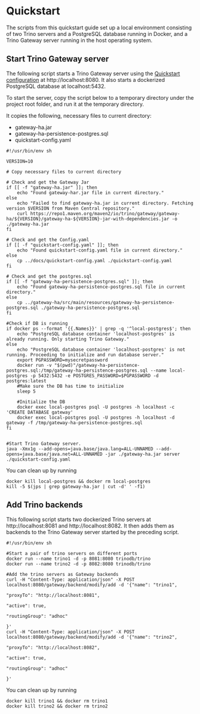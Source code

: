 # Quickstart

The scripts from this quickstart guide set up a local environment consisting of
two Trino servers and a PostgreSQL database running in Docker, and a Trino
Gateway server running in the host operating system. 

## Start Trino Gateway server

The following script starts a Trino Gateway server using the 
[Quickstart configuration](quickstart-config.yaml) at http://localhost:8080.
It also starts a dockerized PostgreSQL database at localhost:5432.

To start the server, copy the script below to a temporary directory 
under the project root folder, and run it at the temporary directory.

It  copies the following, necessary files to current directory:

- gateway-ha.jar
- gateway-ha-persistence-postgres.sql
- quickstart-config.yaml

```shell
#!/usr/bin/env sh

VERSION=10

# Copy necessary files to current directory

# Check and get the Gateway Jar
if [[ -f "gateway-ha.jar" ]]; then
    echo "Found gateway-har.jar file in current directory."
else
    echo "Failed to find gateway-ha.jar in current directory. Fetching version $VERSION from Maven Central repository."
    curl https://repo1.maven.org/maven2/io/trino/gateway/gateway-ha/${VERSION}/gateway-ha-${VERSION}-jar-with-dependencies.jar -o ./gateway-ha.jar
fi

# Check and get the Config.yaml
if [[ -f "quickstart-config.yaml" ]]; then
    echo "Found quickstart-config.yaml file in current directory."
else
    cp ../docs/quickstart-config.yaml ./quickstart-config.yaml
fi

# Check and get the postgres.sql
if [[ -f "gateway-ha-persistence-postgres.sql" ]]; then
    echo "Found gateway-ha-persistence-postgres.sql file in current directory."
else
    cp ../gateway-ha/src/main/resources/gateway-ha-persistence-postgres.sql ./gateway-ha-persistence-postgres.sql
fi

#Check if DB is running
if docker ps --format '{{.Names}}' | grep -q '^local-postgres$'; then
    echo "PostgreSQL database container 'localhost-postgres' is already running. Only starting Trino Gateway."
else
    echo "PostgreSQL database container 'localhost-postgres' is not running. Proceeding to initialize and run database server."
    export PGPASSWORD=mysecretpassword
    docker run -v "$(pwd)"/gateway-ha-persistence-postgres.sql:/tmp/gateway-ha-persistence-postgres.sql --name local-postgres -p 5432:5432 -e POSTGRES_PASSWORD=$PGPASSWORD -d postgres:latest
    #Make sure the DB has time to initialize
    sleep 5

    #Initialize the DB
    docker exec local-postgres psql -U postgres -h localhost -c 'CREATE DATABASE gateway'
    docker exec local-postgres psql -U postgres -h localhost -d gateway -f /tmp/gateway-ha-persistence-postgres.sql
fi


#Start Trino Gateway server.
java -Xmx1g --add-opens=java.base/java.lang=ALL-UNNAMED --add-opens=java.base/java.net=ALL-UNNAMED -jar ./gateway-ha.jar server ./quickstart-config.yaml
```

You can clean up by running

```shell
docker kill local-postgres && docker rm local-postgres
kill -5 $(jps | grep gateway-ha.jar | cut -d' ' -f1)
```

## Add Trino backends

This following script starts two dockerized Trino servers at 
http://localhost:8081 and http://localhost:8082. It then adds them as backends
to the Trino Gateway server started by the preceding script.

```shell
#!/usr/bin/env sh

#Start a pair of trino servers on different ports
docker run --name trino1 -d -p 8081:8080 trinodb/trino
docker run --name trino2 -d -p 8082:8080 trinodb/trino

#Add the trino servers as Gateway backends
curl -H "Content-Type: application/json" -X POST localhost:8080/gateway/backend/modify/add -d '{"name": "trino1",
                                                                                                "proxyTo": "http://localhost:8081",
                                                                                                "active": true,
                                                                                                "routingGroup": "adhoc"
                                                                                              }'
curl -H "Content-Type: application/json" -X POST localhost:8080/gateway/backend/modify/add -d '{"name": "trino2",
                                                                                                "proxyTo": "http://localhost:8082",
                                                                                                "active": true,
                                                                                                "routingGroup": "adhoc"
                                                                                              }'
```

You can clean up by running

```shell
docker kill trino1 && docker rm trino1
docker kill trino2 && docker rm trino2
```
